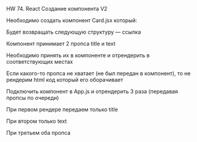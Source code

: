 HW 74. React Создание компонента V2

Необходимо создать компонент Card.jsx который:

Будет возвращать следующую структуру — ссылка

Компонент принимает 2 пропса title и text

Необходимо принять их в компоненте и отрендерить в соответствующих местах

Если какого-то пропса не хватает (не был передан в компонент), то не рендерим html код который его оборачивает

Подключить компонент в App.js и отрендерить 3 раза (передавая пропсы по очереди)

При первом рендере передаем только title

При втором только text

При третьем оба пропса
